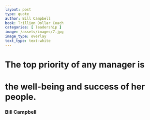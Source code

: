 ```yaml
---
layout: post
type: quote
author: Bill Campbell
book: Trillion Dollar Coach
categories: [ leadership ]
image: /assets/images/7.jpg
image_type: overlay
text_type: text-white
---
```

# **The top priority of any manager is**
# **the well-being and success of her people.**

### Bill Campbell